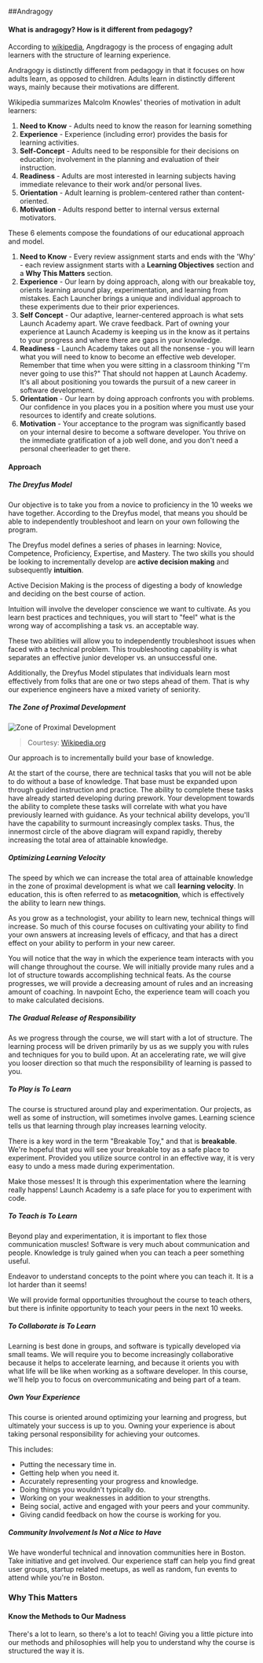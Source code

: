 ##Andragogy

#### What is andragogy? How is it different from pedagogy?

According to [wikipedia](http://en.wikipedia.org/wiki/Andragogy), Angdragogy is the process of engaging adult learners with the structure of learning experience.

Andragogy is distinctly different from pedagogy in that it focuses on how adults learn, as opposed to children. Adults learn in distinctly different ways, mainly because their motivations are different.

Wikipedia summarizes Malcolm Knowles' theories of motivation in adult learners:

1. **Need to Know** - Adults need to know the reason for learning something
2. **Experience** - Experience (including error) provides the basis for learning activities.
3. **Self-Concept** - Adults need to be responsible for their decisions on education; involvement in the planning and evaluation of their instruction.
4. **Readiness** - Adults are most interested in learning subjects having immediate relevance to their work and/or personal lives.
5. **Orientation** - Adult learning is problem-centered rather than content-oriented.
6. **Motivation** - Adults respond better to internal versus external motivators.

These 6 elements compose the foundations of our educational approach and model.

1. **Need to Know** - Every review assignment starts and ends with the 'Why' - each review assignment starts with a **Learning Objectives** section and a **Why This Matters** section.
2. **Experience** - Our learn by doing approach, along with our breakable toy, orients learning around play, experimentation, and learning from mistakes. Each Launcher brings a unique and individual approach to these experiments due to their prior experiences.
3. **Self Concept** - Our adaptive, learner-centered approach is what sets Launch Academy apart. We crave feedback. Part of owning your experience at Launch Academy is keeping us in the know as it pertains to your progress and where there are gaps in your knowledge.
4. **Readiness** - Launch Academy takes out all the nonsense - you will learn what you will need to know to become an effective web developer. Remember that time when you were sitting in a classroom thinking "I'm never going to use this?" That should not happen at Launch Academy. It's all about positioning you towards the pursuit of a new career in software development.
5. **Orientation** - Our learn by doing approach confronts you with problems. Our confidence in you places you in a position where you must use your resources to identify and create solutions.
6. **Motivation** - Your acceptance to the program was significantly based on your internal desire to become a software developer. You thrive on the immediate gratification of a job well done, and you don't need a personal cheerleader to get there.

#### Approach

##### The Dreyfus Model

Our objective is to take you from a novice to proficiency in the 10 weeks we have together. According to the Dreyfus model, that means you should be able to independently troubleshoot and learn on your own following the program.

The Dreyfus model defines a series of phases in learning: Novice, Competence, Proficiency, Expertise, and Mastery. The two skills you should be looking to incrementally develop are **active decision making** and subsequently **intuition**.

Active Decision Making is the process of digesting a body of knowledge and deciding on the best course of action.

Intuition will involve the developer conscience we want to cultivate. As you learn best practices and techniques, you will start to "feel" what is the wrong way of accomplishing a task vs. an acceptable way.

These two abilities will allow you to independently troubleshoot issues when faced with a technical problem. This troubleshooting capability is what separates an effective junior developer vs. an unsuccessful one.

Additionally, the Dreyfus Model stipulates that individuals learn most effectively from folks that are one or two steps ahead of them. That is why our experience engineers have a mixed variety of seniority.

##### The Zone of Proximal Development

![Zone of Proximal Development](http://upload.wikimedia.org/wikipedia/commons/thumb/9/92/Zone_of_proximal_development.svg/654px-Zone_of_proximal_development.svg.png)

> Courtesy: [Wikipedia.org](http://en.wikipedia.org/wiki/The_zone_of_proximal_development)

Our approach is to incrementally build your base of knowledge.

At the start of the course, there are technical tasks that you will not be able to do without a base of knowledge. That base must be expanded upon through guided instruction and practice. The ability to complete these tasks have already started developing during prework. Your development towards the ability to complete these tasks will correlate with what you have previously learned with guidance. As your technical ability develops, you'll have the capability to surmount increasingly complex tasks. Thus, the innermost circle of the above diagram will expand rapidly, thereby increasing the total area of attainable knowledge.

##### Optimizing Learning Velocity

The speed by which we can increase the total area of attainable knowledge in the zone of proximal development is what we call **learning velocity**. In education, this is often referred to as **metacognition**, which is effectively the ability to learn new things.

As you grow as a technologist, your ability to learn new, technical things will increase. So much of this course focuses on cultivating your ability to find your own answers at increasing levels of efficacy, and that has a direct effect on your ability to perform in your new career.

You will notice that the way in which the experience team interacts with you will change throughout the course. We will initially provide many rules and a lot of structure towards accomplishing technical feats. As the course progresses, we will provide a decreasing amount of rules and an increasing amount of coaching. In navpoint Echo, the experience team will coach you to make calculated decisions.

##### The Gradual Release of Responsibility

As we progress through the course, we will start with a lot of structure. The learning process will be driven primarily by us as we supply you with rules and techniques for you to build upon. At an accelerating rate, we will give you looser direction so that much the responsibility of learning is passed to you.

##### To Play is To Learn

The course is structured around play and experimentation. Our projects, as well as some of instruction, will sometimes involve games. Learning science tells us that learning through play increases learning velocity.

There is a key word in the term "Breakable Toy," and that is **breakable**. We're hopeful that you will see your breakable toy as a safe place to experiment. Provided you utilize source control in an effective way, it is very easy to undo a mess made during experimentation.

Make those messes! It is through this experimentation where the learning really happens! Launch Academy is a safe place for you to experiment with code.

##### To Teach is To Learn

Beyond play and experimentation, it is important to flex those communication muscles! Software is very much about communication and people. Knowledge is truly gained when you can teach a peer something useful.

Endeavor to understand concepts to the point where you can teach it. It is a lot harder than it seems!

We will provide formal opportunities throughout the course to teach others, but there is infinite opportunity to teach your peers in the next 10 weeks.

##### To Collaborate is To Learn

Learning is best done in groups, and software is typically developed via small teams. We will require you to become increasingly collaborative because it helps to accelerate learning, and because it orients you with what life will be like when working as a software developer. In this course, we'll help you to focus on overcommunicating and being part of a team.

##### Own Your Experience

This course is oriented around optimizing your learning and progress, but ultimately your success is up to you. Owning your experience is about taking personal responsibility for achieving your outcomes.

This includes:

* Putting the necessary time in.
* Getting help when you need it.
* Accurately representing your progress and knowledge.
* Doing things you wouldn't typically do.
* Working on your weaknesses in addition to your strengths.
* Being social, active and engaged with your peers and your community.
* Giving candid feedback on how the course is working for you.

##### Community Involvement Is Not a Nice to Have

We have wonderful technical and innovation communities here in Boston. Take initiative and get involved. Our experience staff can help you find great user groups, startup related meetups, as well as random, fun events to attend while you're in Boston.

### Why This Matters

#### Know the Methods to Our Madness

There's a lot to learn, so there's a lot to teach! Giving you a little picture into our methods and philosophies will help you to understand why the course is structured the way it is.
